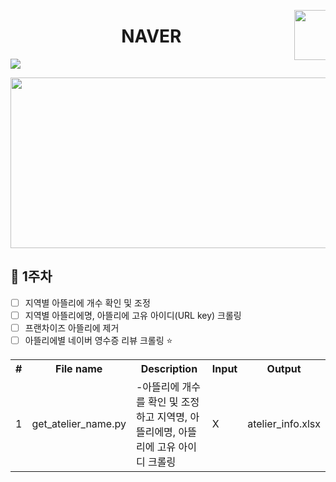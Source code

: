 <p></p>
<p><a target="_blank" href="https://www.naver.com"><img src="https://t1.daumcdn.net/cfile/tistory/99117C3F5D04CEE519" width="80" align="right" data-canonical-src="https://t1.daumcdn.net/cfile/tistory/99117C3F5D04CEE519" style="max-width:10%;"></a></p>
<h1 align="center">NAVER</h1>
<img src="https://camo.githubusercontent.com/c8e731861319e0de793d621c8cf3fdf98f7e883c/68747470733a2f2f696d672e736869656c64732e696f2f62616467652f707974686f6e2d76332e372d677265656e" data-canonical-src="https://img.shields.io/badge/python-v3.7-green" style="max-width:100%;">

<p><a target="_blank" rel="noopener noreferrer" href="https://camo.githubusercontent.com/3540a7c082ffac150fec6f70110f84382a43c6ed/68747470733a2f2f6966682e63632f672f30723073486c2e706e67"><img src="https://camo.githubusercontent.com/3540a7c082ffac150fec6f70110f84382a43c6ed/68747470733a2f2f6966682e63632f672f30723073486c2e706e67" border="0" data-canonical-src="https://ifh.cc/g/0r0sHl.png" style="width:506px; height:273px;"></a></p>
<h2>📙 1주차</h2>

- [ ] 지역별 아뜰리에 개수 확인 및 조정
- [ ] 지역별 아뜰리에명, 아뜰리에 고유 아이디(URL key) 크롤링
- [ ] 프랜차이즈 아뜰리에 제거
- [ ] 아뜰리에별 네이버 영수증 리뷰 크롤링 ⭐
<table>
<tr><th>#</th></th><th>File name</th><th>Description</th><th>Input</th><th>Output</th></tr>
<tr><td>1</td></td><td>get_atelier_name.py</td><td>-아뜰리에 개수를 확인 및 조정하고 지역명, 아뜰리에명, 아뜰리에 고유 아이디 크롤링</td><td>X</td><td>atelier_info.xlsx</td></tr>
</table>
